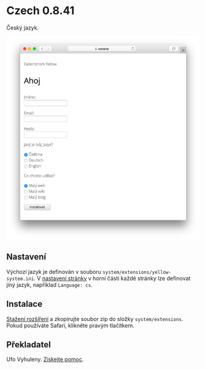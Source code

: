 # Czech 0.8.41

Český jazyk.

<p align="center"><img src="czech-screenshot.png?raw=true" alt="Snímek obrazovky"></p>

## Nastavení

Výchozí jazyk je definován v souboru `system/extensions/yellow-system.ini`. V [nastavení stránky](https://github.com/annaesvensson/yellow-core#settings-page) v horní části každé stránky lze definovat jiný jazyk, například `Language: cs`.

## Instalace

[Stažení rozšíření](https://github.com/datenstrom/yellow-extensions/raw/main/downloads/czech.zip) 
a zkopírujte soubor zip do složky `system/extensions`. Pokud používáte Safari, klikněte pravým tlačítkem.

## Překladatel

Ufo Vyhuleny. [Získejte pomoc](https://datenstrom.se/yellow/help/).
